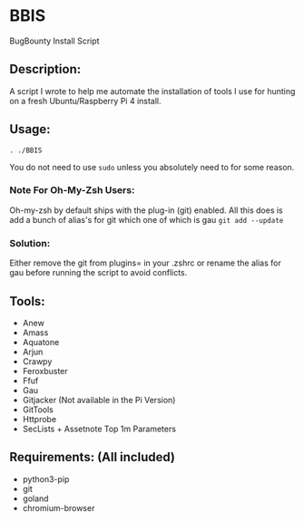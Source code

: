 # BBIS
BugBounty Install Script

## Description:

A script I wrote to help me automate the installation of tools I use for hunting on a fresh Ubuntu/Raspberry Pi 4 install.


## Usage:

```
. ./BBIS
```

You do not need to use `sudo` unless you absolutely need to for some reason.

### Note For Oh-My-Zsh Users:

Oh-my-zsh by default ships with the plug-in (git) enabled. All this does is add a bunch of alias's for git which one of which is gau `git add --update` 

### Solution:

Either remove the git from plugins= in your .zshrc or rename the alias for gau before running the script to avoid conflicts. 

## Tools:

 - Anew
 - Amass
 - Aquatone
 - Arjun
 - Crawpy
 - Feroxbuster
 - Ffuf
 - Gau
 - Gitjacker (Not available in the Pi Version)
 - GitTools
 - Httprobe
 - SecLists + Assetnote Top 1m Parameters

## Requirements: (All included)

 - python3-pip
 - git
 - goland
 - chromium-browser
